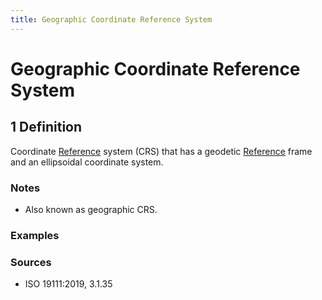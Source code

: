 ```yaml
---
title: Geographic Coordinate Reference System
---
```


# Geographic Coordinate Reference System

## 1 Definition

Coordinate [Reference](../reference) system (CRS) that has a geodetic [Reference](../reference) frame and an ellipsoidal coordinate system.

### Notes 

- Also known as geographic CRS.

### Examples 

### Sources
- ISO 19111:2019, 3.1.35
